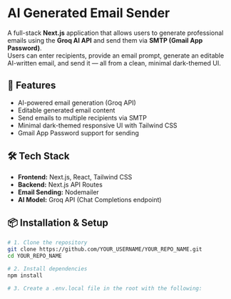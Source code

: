 # AI Generated Email Sender

A full-stack **Next.js** application that allows users to generate professional emails using the **Groq AI API** and send them via **SMTP (Gmail App Password)**.  
Users can enter recipients, provide an email prompt, generate an editable AI-written email, and send it — all from a clean, minimal dark-themed UI.

## 🚀 Features
- AI-powered email generation (Groq API)
- Editable generated email content
- Send emails to multiple recipients via SMTP
- Minimal dark-themed responsive UI with Tailwind CSS
- Gmail App Password support for sending

## 🛠 Tech Stack
- **Frontend:** Next.js, React, Tailwind CSS
- **Backend:** Next.js API Routes
- **Email Sending:** Nodemailer
- **AI Model:** Groq API (Chat Completions endpoint)

## 📦 Installation & Setup

```bash
# 1. Clone the repository
git clone https://github.com/YOUR_USERNAME/YOUR_REPO_NAME.git
cd YOUR_REPO_NAME

# 2. Install dependencies
npm install

# 3. Create a .env.local file in the root with the following:
